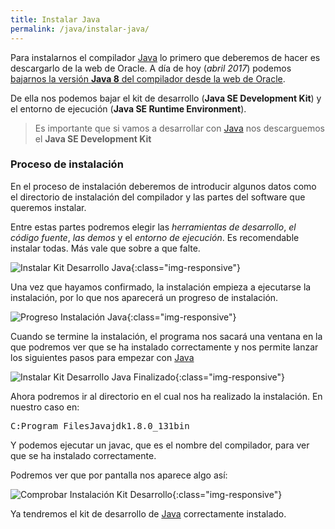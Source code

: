 ```yaml
---
title: Instalar Java
permalink: /java/instalar-java/
---
```


Para instalarnos el compilador [Java][ManualJava] lo primero que deberemos de hacer es descargarlo de la web de Oracle. A día de hoy (*abril 2017*) podemos [bajarnos la versión **Java 8** del compilador desde la web de Oracle][JavaSDK].

De ella nos podemos bajar el kit de desarrollo (**Java SE Development Kit**) y el entorno de ejecución (**Java SE Runtime Environment**).

> Es importante que si vamos a desarrollar con [Java][ManualJava] nos descarguemos el **Java SE Development Kit**

### Proceso de instalación

En el proceso de instalación deberemos de introducir algunos datos como el directorio de instalación del compilador y las partes del software que queremos instalar.

Entre estas partes podremos elegir las *herramientas de desarrollo*, *el código fuente*, *las demos* y el *entorno de ejecución*. Es recomendable instalar todas. Más vale que sobre a que falte.

![Instalar Kit Desarrollo Java][InstalarJava]{:class="img-responsive"}

Una vez que hayamos confirmado, la instalación empieza a ejecutarse la instalación, por lo que nos aparecerá un progreso de instalación.

![Progreso Instalación Java][InstalarJavaProgreso]{:class="img-responsive"}

Cuando se termine la instalación, el programa nos sacará una ventana en la que podremos ver que se ha instalado correctamente y nos permite lanzar los siguientes pasos para empezar con [Java][ManualJava]

![Instalar Kit Desarrollo Java Finalizado][InstalarJavaFinalizado]{:class="img-responsive"}

Ahora podremos ir al directorio en el cual nos ha realizado la instalación. En nuestro caso en:

<samp>C:Program FilesJavajdk1.8.0_131bin</samp>

Y podemos ejecutar un javac, que es el nombre del compilador, para ver que se ha instalado correctamente.

Podremos ver que por pantalla nos aparece algo así:

![Comprobar Instalación Kit Desarrollo][ComprobarInstalacion]{:class="img-responsive"}

Ya tendremos el kit de desarrollo de [Java][ManualJava] correctamente instalado.

[ManualJava]: #
[JavaSDK]: https://java.com/en/download/ "Descargar Compilador Java"
[InstalarJava]: {{site.baseurl}}/java/img/java-install.png
[InstalarJavaProgreso]: {{site.baseurl}}/java/img/java-install-progress.png
[InstalarJavaFinalizado]: {{site.baseurl}}/java/img/java-install-progress.png
[ComprobarInstalacion]: {{site.baseurl}}/java/img/java-install-check.png
